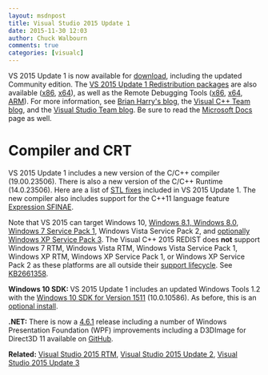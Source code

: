 ```yaml
---
layout: msdnpost
title: Visual Studio 2015 Update 1
date: 2015-11-30 12:03
author: Chuck Walbourn
comments: true
categories: [visualc]
---
```

VS 2015 Update 1 is now available for <a href="http://go.microsoft.com/fwlink/?LinkId=691129">download</a>, including the updated Community edition. The <a href="https://www.microsoft.com/en-us/download/details.aspx?id=49984">VS 2015 Update 1 Redistribution packages</a> are also available (<a href="https://go.microsoft.com/fwlink/?LinkId=615459">x86</a>, <a href="https://go.microsoft.com/fwlink/?LinkId=615460">x64</a>), as well as the Remote Debugging Tools (<a href="https://go.microsoft.com/fwlink/?LinkId=615469">x86</a>, <a href="https://go.microsoft.com/fwlink/?LinkId=615470">x64</a>, <a href="https://go.microsoft.com/fwlink/?LinkId=615471">ARM</a>). For more information, see <a href="https://devblogs.microsoft.com/bharry/vs-2015-update-1-and-tfs-2015-update-1-are-available/">Brian Harry's blog</a>, the <a href="https://devblogs.microsoft.com/cppblog/visual-studio-2015-update-1-is-here/">Visual C++ Team blog</a>, and the <a href="https://devblogs.microsoft.com/visualstudio/visual-studio-update-1-rtm/">Visual Studio Team blog</a>. Be sure to read the <a href="https://docs.microsoft.com/en-us/cpp/porting/visual-cpp-what-s-new-2003-through-2015">Microsoft Docs</a> page as well.
<!--more-->

<h1>Compiler and CRT</h1>

VS 2015 Update 1 includes a new version of the C/C++ compiler (19.00.23506). There is also a new version of the C/C++ Runtime (14.0.23506). Here are a list of <a href="https://devblogs.microsoft.com/cppblog/stl-fixes-in-vs-2015-update-1/">STL fixes</a> included in VS 2015 Update 1. The new compiler also includes support for the C++11 language feature<a href="https://devblogs.microsoft.com/cppblog/partial-support-for-expression-sfinae-in-vs-2015-update-1/"> Expression SFINAE</a>.

Note that VS 2015 can target Windows 10, <a href="https://walbourn.github.io/windows-8-1-update/">Windows 8.1, Windows 8.0</a>, <a href="https://walbourn.github.io/windows-7-service-pack-1/">Windows 7 Service Pack 1</a>, Windows Vista Service Pack 2, and <a href="https://walbourn.github.io/visual-studio-2012-update-1/">optionally Windows XP Service Pack 3</a>. The Visual C++ 2015 REDIST does <strong>not</strong> support Windows 7 RTM, Windows Vista RTM, Windows Vista Service Pack 1, Windows XP RTM, Windows XP Service Pack 1, or Windows XP Service Pack 2 as these platforms are all outside their <a href="http://windows.microsoft.com/en-us/windows/lifecycle">support lifecycle</a>. See <a href="https://support.microsoft.com/en-us/kb/2661358">KB2661358</a>.

<strong>Windows 10 SDK: </strong>VS 2015 Update 1 includes an updated Windows Tools 1.2 with the <a href="https://walbourn.github.io/windows-10-sdk-november-2015/">Windows 10 SDK for Version 1511</a> (10.0.10586). As before, this is an <a href="https://devblogs.microsoft.com/cppblog/developing-for-windows-10-with-visual-c-2015/">optional install</a>.

<strong>.NET:</strong> There is now a <a href="https://devblogs.microsoft.com/dotnet/net-framework-4-6-1-is-now-available/">4.6.1</a> release including a number of Windows Presentation Foundation (WPF) improvements including a D3DImage for Direct3D 11 available on <a href="https://github.com/Microsoft/WPFDXInterop">GitHub</a>.

<strong>Related:</strong> <a href="https://walbourn.github.io/visual-studio-2015-rtm/">Visual Studio 2015 RTM</a>, <a href="https://walbourn.github.io/visual-studio-2015-update-2/">Visual Studio 2015 Update 2</a>, <a href="https://walbourn.github.io/visual-studio-2015-update-3/">Visual Studio 2015 Update 3</a>
